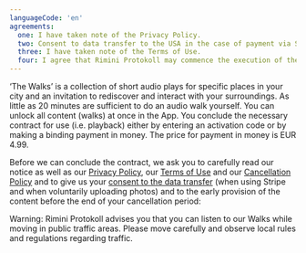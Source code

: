 ```yaml
---
languageCode: 'en'
agreements:
  one: I have taken note of the Privacy Policy.
  two: Consent to data transfer to the USA in the case of payment via Stripe or in the case of a voluntary photo upload with geo-location.
  three: I have taken note of the Terms of Use.
  four: I agree that Rimini Protokoll may commence the execution of the contract before the expiry of my cancellation period and that I am aware that by this consent I lose my right of cancellation upon commencement of the execution of the contract (commencement of the use of the Walks). I have taken note of the Cancellation Policy and the sample cancellation form.
---
```

‘The Walks’ is a collection of short audio plays for specific places in your city and an invitation to rediscover and interact with your surroundings. As little as 20 minutes are sufficient to do an audio walk yourself. You can unlock all content (walks) at once in the App. You conclude the necessary contract for use (i.e. playback) either by entering an activation code or by making a binding payment in money. The price for payment in money is EUR 4.99.

Before we can conclude the contract, we ask you to carefully read our notice as well as our [Privacy Policy](https://www.rimini-protokoll.de/website/media/The%20Walks/englisch_Datenschutz/engl.%20Datenschutzerklarung%20.pdf), our [Terms of Use](https://www.rimini-protokoll.de/website/media/The%20Walks/englisch_Datenschutz/engl.%20Nutzungsbedingungen.pdf) and our [Cancellation Policy](https://www.rimini-protokoll.de/website/media/The%20Walks/englisch_Datenschutz/engl.%20Widerrufsbelehrung.pdf) and to give us your [consent to the data transfer](https://www.rimini-protokoll.de/website/media/The%20Walks/englisch_Datenschutz/engl.%20Datentransfer.pdf) (when using Stripe and when voluntarily uploading photos) and to the early provision of the content before the end of your cancellation period:

Warning: Rimini Protokoll advises you that you can listen to our Walks while moving in public traffic areas. Please move carefully and observe local rules and regulations regarding traffic.
